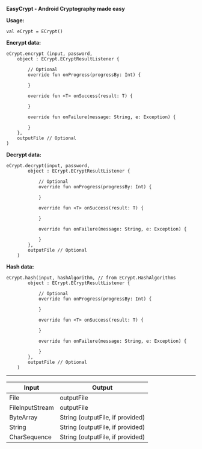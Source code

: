 **EasyCrypt - Android Cryptography made easy**

**Usage:**

    val eCrypt = ECrypt()

**Encrypt data:**

    eCrypt.encrypt (input, password,
        object : ECrypt.ECryptResultListener {

            // Optional
            override fun onProgress(progressBy: Int) {

            }

            override fun <T> onSuccess(result: T) {

            }

            override fun onFailure(message: String, e: Exception) {

            }
        },
        outputFile // Optional
    )

**Decrypt data:**

    eCrypt.decrypt(input, password,
            object : ECrypt.ECryptResultListener {

                // Optional
                override fun onProgress(progressBy: Int) {

                }

                override fun <T> onSuccess(result: T) {

                }

                override fun onFailure(message: String, e: Exception) {

                }
            },
            outputFile // Optional
        )

**Hash data:**

    eCrypt.hash(input, hashAlgorithm, // from ECrypt.HashAlgorithms
            object : ECrypt.ECryptResultListener {

                // Optional
                override fun onProgress(progressBy: Int) {

                }

                override fun <T> onSuccess(result: T) {

                }

                override fun onFailure(message: String, e: Exception) {

                }
            },
            outputFile // Optional
        )

------------------------------------------
| Input           | Output                           |
|-----------------|----------------------------------|
| File            | outputFile                       |
| FileInputStream | outputFile                       |
| ByteArray       | String (outputFile, if provided) |
| String          | String (outputFile, if provided) |
| CharSequence    | String (outputFile, if provided) |